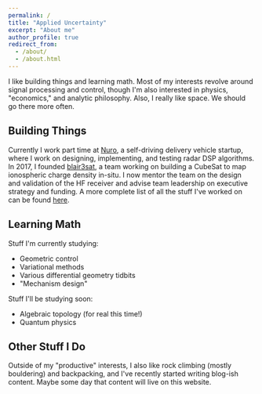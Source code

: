 ```yaml
---
permalink: /
title: "Applied Uncertainty"
excerpt: "About me"
author_profile: true
redirect_from: 
  - /about/
  - /about.html
---
```


I like building things and learning math. Most of my interests revolve around signal processing and control, though I'm also interested in physics, "economics," and analytic philosophy. Also, I really like space. We should go there more often.

## Building Things

Currently I work part time at [Nuro](https://nuro.ai/), a self-driving delivery vehicle startup, where I work on designing, implementing, and testing radar DSP algorithms. In 2017, I founded [blair3sat](https://www.blair3sat.com/), a team working on building a CubeSat to map ionospheric charge density in-situ. I now mentor the team on the design and validation of the HF receiver and advise team leadership on executive strategy and funding. A more complete list of all the stuff I've worked on can be found [here](https://rytse.github.io/cv/).

## Learning Math

Stuff I'm currently studying:
 * Geometric control
 * Variational methods
 * Various differential geometry tidbits
 * "Mechanism design"

Stuff I'll be studying soon:
 * Algebraic topology (for real this time!)
 * Quantum physics

## Other Stuff I Do

Outside of my "productive" interests, I also like rock climbing (mostly bouldering) and backpacking, and I've recently started writing blog-ish content. Maybe some day that content will live on this website.
